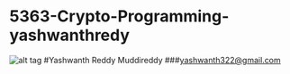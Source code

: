 # 5363-Crypto-Programming-yashwanthredy
![alt tag](https://scontent-dfw1-1.xx.fbcdn.net/hphotos-xpa1/v/t1.0-9/11041758_838812192857811_5853546741752726339_n.jpg?oh=62a8bc1c2fb774142907af887e0688a2&oe=562578A2)
#Yashwanth Reddy Muddireddy
###yashwanth322@gmail.com
